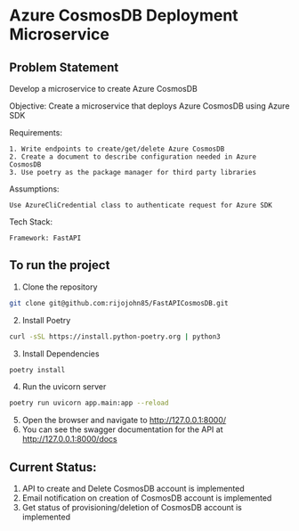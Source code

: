 # Azure CosmosDB Deployment Microservice

## Problem Statement

Develop a microservice to create Azure CosmosDB

Objective: Create a microservice that deploys Azure CosmosDB using Azure SDK

Requirements:

    1. Write endpoints to create/get/delete Azure CosmosDB
    2. Create a document to describe configuration needed in Azure CosmosDB
    3. Use poetry as the package manager for third party libraries

Assumptions:

    Use AzureCliCredential class to authenticate request for Azure SDK

Tech Stack:

    Framework: FastAPI

## To run the project

1. Clone the repository
```bash
git clone git@github.com:rijojohn85/FastAPICosmosDB.git
```
2. Install Poetry
```bash
curl -sSL https://install.python-poetry.org | python3 
```
3. Install Dependencies
```bash
poetry install
```
4. Run the uvicorn server
```bash
poetry run uvicorn app.main:app --reload
```
5. Open the browser and navigate to http://127.0.0.1:8000/
6. You can see the swagger documentation for the API at http://127.0.0.1:8000/docs

## Current Status:

1. API to create and Delete CosmosDB account is implemented
2. Email notification on creation of CosmosDB account is implemented
3. Get status of provisioning/deletion of CosmosDB account is implemented